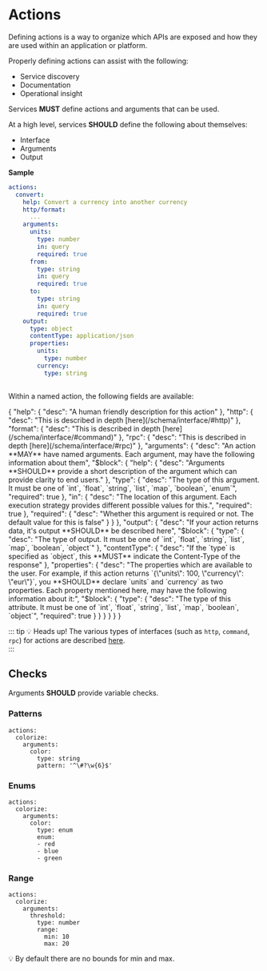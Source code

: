 # Actions
Defining actions is a way to organize which APIs are exposed 
and how they are used within an application or platform.

Properly defining actions can assist with the following:
  - Service discovery
  - Documentation
  - Operational insight

Services **MUST** define actions and arguments that can be used.

At a high level, services **SHOULD** define the following about themselves:

- Interface
- Arguments
- Output 


**Sample**

```yaml {4-5}
actions:
  convert:
    help: Convert a currency into another currency
    http/format:
      ...
    arguments:
      units:
        type: number
        in: query
        required: true
      from:
        type: string
        in: query
        required: true
      to:
        type: string
        in: query
        required: true
    output:
      type: object
      contentType: application/json
      properties:
        units:
          type: number
        currency:
          type: string
    
```
Within a named action, the following fields are available:

<json-table>
<p>
{
    "help": {
        "desc": "A human friendly description for this action"    
    }, 
    "http": {
        "desc": "This is described in depth [here](/schema/interface/#http)"
    },
    "format": {
        "desc": "This is described in depth [here](/schema/interface/#command)"
    },
    "rpc": {
        "desc": "This is described in depth [here](/schema/interface/#rpc)"
    },
    "arguments": {
        "desc": "An action **MAY** have named arguments. Each argument, may have the following information about them",
        "$block": {
            "help": {
                "desc": "Arguments **SHOULD** provide a short description of the argument which can provide clarity to end users."
            },
            "type": {
                "desc": "The type of this argument. It must be one of `int`, `float`, `string`, `list`, `map`, `boolean`, `enum`",
                "required": true
            },
            "in": {
                "desc": "The location of this argument. Each execution strategy provides different possible values for this.",
                "required": true
            },
            "required": {
                "desc": "Whether this argument is required or not. The default value for this is false"
            } 
        }
    },
    "output": {
        "desc": "If your action returns data, it's output **SHOULD** be described here",
        "$block": {
            "type": {
                "desc": "The type of output. It must be one of `int`, `float`, `string`, `list`, `map`, `boolean`, `object`"
            },
            "contentType": {
                "desc": "If the `type` is specified as `object`, this **MUST** indicate the Content-Type of the response"
            },
            "properties": {
                "desc": "The properties which are available to the user. For example, if this action returns `{\"units\": 100, \"currency\": \"eur\"}`, you **SHOULD** declare `units` and `currency` as two properties. Each property mentioned here, may have the following information about it:",
                "$block": {
                    "type": {
                        "desc": "The type of this attribute. It must be one of `int`, `float`, `string`, `list`, `map`, `boolean`, `object`",
                        "required": true
                    }
                }
            }
        }
    }
}
</p>
</json-table>

::: tip 💡 Heads up!
The various types of interfaces (such as `http`, `command`, `rpc`) for actions are described [here](/schema/interface/).  
:::


## Checks

Arguments **SHOULD** provide variable checks.

### Patterns

```yaml{6}
actions:
  colorize:
    arguments:
      color:
        type: string
        pattern: '^\#?\w{6}$'
```

### Enums

```yaml{6-9}
actions:
  colorize:
    arguments:
      color:
        type: enum
        enum:
        - red
        - blue
        - green
```

### Range

```yaml{6,7,8}
actions:
  colorize:
    arguments:
      threshold:
        type: number
        range:
          min: 10
          max: 20
```

:bulb: By default there are no bounds for min and max.